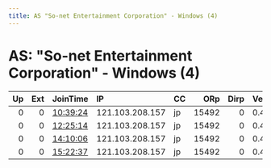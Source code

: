 ```yaml
---
title: AS "So-net Entertainment Corporation" - Windows (4)
---
```


# AS: "So-net Entertainment Corporation" - Windows (4)

|   Up |   Ext | JoinTime                                                                                            | IP              | CC   |   ORp |   Dirp | Version   | Contact   | Nickname   |   eFamMembers |
|-----:|------:|:----------------------------------------------------------------------------------------------------|:----------------|:-----|------:|-------:|:----------|:----------|:-----------|--------------:|
|    0 |     0 | [10:39:24](https://metrics.torproject.org/rs.html#details/EFD9E4CFB5F5D2DCEBFF57EE8EEE143B9583C09B) | 121.103.208.157 | jp   | 15492 |      0 | 0.4.1.5   | None      | default    |             1 |
|    0 |     0 | [12:25:14](https://metrics.torproject.org/rs.html#details/4B8A76B4491BED438E8168146C80E008F12CB8A2) | 121.103.208.157 | jp   | 15492 |      0 | 0.4.1.5   | None      | default    |             1 |
|    0 |     0 | [14:10:06](https://metrics.torproject.org/rs.html#details/001369D638508207BA8F849E0479FF72CBB8E097) | 121.103.208.157 | jp   | 15492 |      0 | 0.4.1.5   | None      | default    |             1 |
|    0 |     0 | [15:22:37](https://metrics.torproject.org/rs.html#details/57F7A49C782E1D63E4764590603D4D11617F117D) | 121.103.208.157 | jp   | 15492 |      0 | 0.4.1.5   | None      | default    |             1 |
